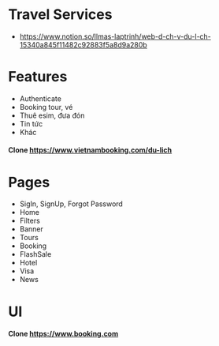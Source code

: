 # Travel Services
- https://www.notion.so/llmas-laptrinh/web-d-ch-v-du-l-ch-15340a845f11482c92883f5a8d9a280b
# Features
- Authenticate
- Booking tour, vé
- Thuê esim, đưa đón
- Tin tức
- Khác
#### Clone https://www.vietnambooking.com/du-lich
# Pages
- SigIn, SignUp, Forgot Password
- Home
- Filters
- Banner
- Tours
- Booking
- FlashSale
- Hotel
- Visa
- News
# UI
#### Clone https://www.booking.com
